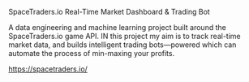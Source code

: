 SpaceTraders.io Real-Time Market Dashboard & Trading Bot

A data engineering and machine learning project built around the SpaceTraders.io game API. IN this project my aim is to track real-time market data, and builds intelligent trading bots—powered which can automate the process of min-maxing your profits. 

https://spacetraders.io/